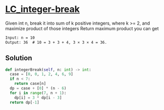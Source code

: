 # [LC_integer-break](https://leetcode.com/problems/integer-break)

Given int n, break it into sum of k positive integers, where k >= 2, and maximize product of those integers
Return maximum product you can get

```txt
Input: n = 10
Output: 36  # 10 = 3 + 3 + 4, 3 × 3 × 4 = 36.
```

## Solution

```py
def integerBreak(self, n: int) -> int:
  case = [0, 0, 1, 2, 4, 6, 9]
  if n < 7:
    return case[n]
  dp = case + [0] * (n - 6)
  for i in range(7, n + 1):
    dp[i] = 3 * dp[i - 3]
  return dp[-1]
```
